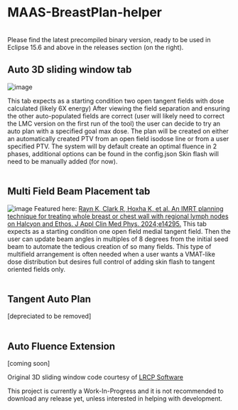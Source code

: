 # MAAS-BreastPlan-helper
<br>
Please find the latest precompiled binary version, ready to be used in Eclipse 15.6 and above in the releases section (on the right).

## Auto 3D sliding window tab
![image](https://github.com/Varian-MedicalAffairsAppliedSolutions/MAAS-BreastPlan-helper/assets/78000769/f537bdb0-d666-4242-babf-6839fbd1df2b)

This tab expects as a starting condition two open tangent fields with dose calculated (likely 6X energy)
After viewing the field separation and ensuring the other auto-populated fields are correct (user will likely need to correct the LMC version on the first run of the tool) the user can decide to try an auto plan with a specified goal max dose.  The plan will be created on either an automatically created PTV from an open field isodose line or from a user specified PTV.
The system will by default create an optimal fluence in 2 phases, additional options can be found in the config.json
Skin flash will need to be manually added (for now).
<br>
<br>

## Multi Field Beam Placement tab
![image](https://github.com/Varian-MedicalAffairsAppliedSolutions/MAAS-BreastPlan-helper/assets/78000769/69df09a9-b0df-4df4-8a70-42ca479082d5)
Featured here: [Rayn K, Clark R, Hoxha K, et al. An IMRT planning technique for treating whole breast or chest wall with regional lymph nodes on Halcyon and Ethos. J Appl Clin Med Phys. 2024;e14295.](https://doi.org/10.1002/acm2.14295)
This tab expects as a starting condition one open field medial tangent field.  Then the user can update beam angles in multiples of 8 degrees from the initial seed beam to automate the tedious creation of so many fields.  This type of multifield arrangement is often needed when a user wants a VMAT-like dose distribution but desires full control of adding skin flash to tangent oriented fields only. 
<br>
<br>
## Tangent Auto Plan
[depreciated to be removed]
<br>
<br>
## Auto Fluence Extension
[coming soon]

Original 3D sliding window code courtesy of [LRCP Software](https://github.com/cancerhackr)

This project is currently a Work-In-Progress and it is not recommended to download any release yet, unless interested in helping with development.
